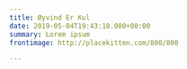 ```yaml
---
title: Øyvind Er Kul
date: 2019-05-04T19:43:18.000+00:00
summary: Lorem ipsum
frontimage: http://placekitten.com/800/800

---
```

